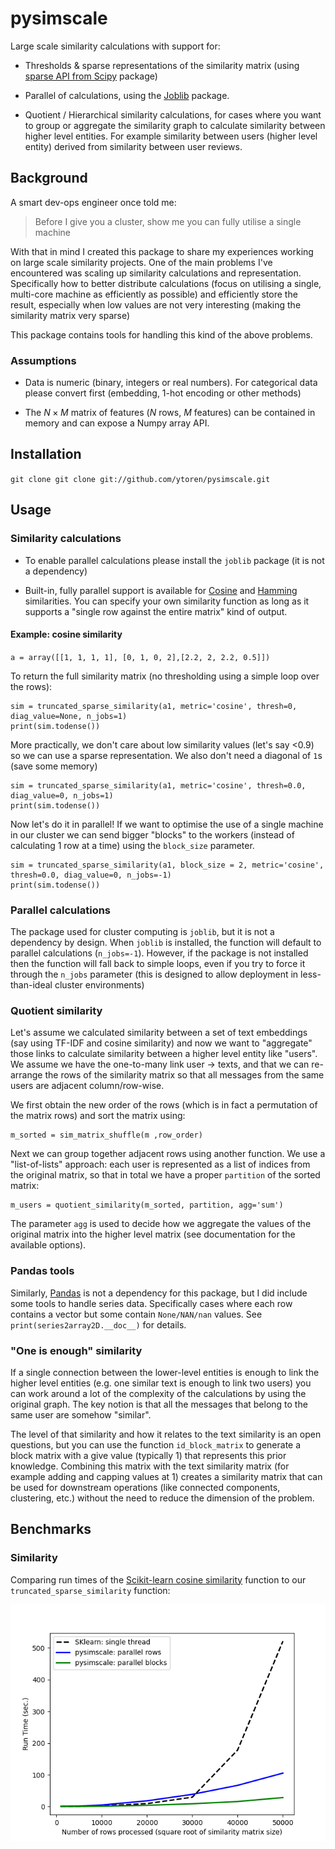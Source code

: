 # pysimscale


Large scale similarity calculations with support for:

* Thresholds & sparse representations of the similarity matrix (using [sparse API from Scipy](https://docs.scipy.org/doc/scipy/reference/sparse.html) package)

* Parallel of calculations, using the [Joblib](https://github.com/joblib/joblib) package.

* Quotient / Hierarchical similarity calculations, for cases where you want to group or aggregate the similarity graph to calculate similarity between higher level entities. For example similarity between users (higher level entity) derived from similarity between user reviews.

## Background

A smart dev-ops engineer once told me:
> Before I give you a cluster, show me you can fully utilise a single machine

With that in mind I created this package to share my experiences working on large scale similarity projects. One of the main problems I've encountered was scaling up similarity calculations and representation. Specifically how to better distribute calculations (focus on utilising a single, multi-core machine as efficiently as possible) and efficiently store the result, especially when low values are not very interesting (making the similarity matrix very sparse)

This package contains tools for handling this kind of the above problems.

### Assumptions

* Data is numeric (binary, integers or real numbers). For categorical data please convert first (embedding, 1-hot encoding or other methods)

* The $N\times M$ matrix of features ($N$ rows, $M$ features) can be contained in memory and can expose a Numpy array API.


## Installation
`git clone git clone git://github.com/ytoren/pysimscale.git`

## Usage

### Similarity calculations

* To enable parallel calculations please install the `joblib` package (it is not a dependency)

* Built-in, fully parallel support is available for [Cosine](https://en.wikipedia.org/wiki/Cosine_similarity) and [Hamming](https://en.wikipedia.org/wiki/Hamming_distance) similarities. You can specify your own similarity function as long as it supports a "single row against the entire matrix" kind of output.

#### Example: cosine similarity

`a = array([[1, 1, 1, 1], [0, 1, 0, 2],[2.2, 2, 2.2, 0.5]])`

To return the full similarity matrix (no thresholding using a simple loop over the rows):

```
sim = truncated_sparse_similarity(a1, metric='cosine', thresh=0, diag_value=None, n_jobs=1)
print(sim.todense())
```

More practically, we don't care about low similarity values (let's say <0.9) so we can use a sparse representation. We also don't need a diagonal of `1`s (save some memory)

```
sim = truncated_sparse_similarity(a1, metric='cosine', thresh=0.0, diag_value=0, n_jobs=1)
print(sim.todense())
```

Now let's do it in parallel! If we want to optimise the use of a single machine in our cluster we can send bigger "blocks" to the workers (instead of calculating 1 row at a time) using the `block_size` parameter.

```
sim = truncated_sparse_similarity(a1, block_size = 2, metric='cosine', thresh=0.0, diag_value=0, n_jobs=-1)
print(sim.todense())
```

### Parallel calculations

The package used for cluster computing is `joblib`, but it is not a dependency by design. When `joblib` is installed, the function will default to parallel calculations (`n_jobs=-1`). However, if the package is not installed then the function will fall back to simple loops, even if you try to force it through the `n_jobs` parameter (this is designed to allow deployment in less-than-ideal cluster environments)

### Quotient similarity

Let's assume we calculated similarity between a set of text embeddings (say using TF-IDF and cosine similarity) and now we want to "aggregate" those links to calculate similarity between a higher level entity like "users". We assume we have the one-to-many link user -> texts, and that we can re-arrange the rows of the similarity matrix so that all messages from the same users are adjacent column/row-wise.

We first obtain the new order of the rows (which is in fact a permutation of the matrix rows) and sort the matrix using:

```
m_sorted = sim_matrix_shuffle(m ,row_order)
```

Next we can group together adjacent rows using another function. We use a "list-of-lists" approach: each user is represented as a list of indices from the original matrix, so that in total we have a proper `partition` of the sorted matrix:

```
m_users = quotient_similarity(m_sorted, partition, agg='sum')
```

The parameter `agg` is used to decide how we aggregate the values of the original matrix into the higher level matrix (see documentation for the available options).


### Pandas tools

Similarly, [Pandas](https://pandas.pydata.org/) is not a dependency for this package, but I did include some tools to handle series data. Specifically cases where each row contains a vector but some contain `None/NAN/nan` values. See `print(series2array2D.__doc__)` for details.

### "One is enough" similarity

If a single connection between the lower-level entities is enough to link the higher level entities (e.g. one similar text is enough to link two users) you can work around a lot of the complexity of the calculations by using the original graph. The key notion is that all the messages that belong to the same user are somehow "similar".

The level of that similarity and how it relates to the text similarity is an open questions, but you can use the function `id_block_matrix` to generate a block matrix with a give value (typically 1) that represents this prior knowledge. Combining this matrix with the text similarity matrix (for example adding and capping values at 1) creates a similarity matrix that can be used for downstream operations (like connected components, clustering, etc.) without the need to reduce the dimension of the problem.

## Benchmarks

### Similarity

Comparing run times of the [Scikit-learn cosine similarity](https://scikit-learn.org/stable/modules/metrics.html#cosine-similarity) function to our `truncated_sparse_similarity` function:

![Similarty calculation benchmark](benchmarks/benchmark_similarity.png)
